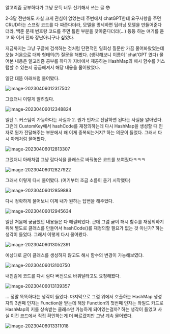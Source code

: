 알고리즘 공부하다가 그냥 문득 너무 신기해서 쓰는 글 😳

2-3달 전만해도 사실 크게 관심이 없었는데 주변에서 chatGPT한테 요구사항을 주면 CRUD하는 스프링 코드를 다 짜준다더라, 모델을 명세하면 딥러닝 모델을 만들어준다더라, 백준 문제 번호랑 코드를 주면 틀린 부분을 찾아준다더라(...) 등등 하는 얘기를 듣고 와 이거 진짜 장난아니구나 싶었다.

지금까지는 그냥 구글에 검색하는 것처럼 단편적인 일회성 질문만 가끔 물어봐왔었는데 오늘 처음으로 대화 형태의(?) 질문을 해봤다. (생각해보니 이름이 'chat'GPT 였다) 물어본 내용은 알고리즘 공부를 하다가 자바에서 제공하는 HashMap의 해시 함수를 커스텀할 수 있는지 궁금해져서 해당 내용을 물어봤었다.

일단 대뜸 아래처럼 물어봤다.

![image-20230406012317502](./images/image-20230406012317502.png)

그랬더니 이렇게 알려줬다.

![image-20230406012348824](./images/image-20230406012348824.png)

일단 1. 커스텀이 가능하다는 사실과 2. 뭔가 인자로 전달하면 된다는 사실을 알아냈다. 그런데 CustomKey에서 hashCode를 재정의하는데 다시 HashMap을 생성할 때 인자로 뭔가 전달해주는 부분에서 왜 이게 중복되는거지? 하는 의문이 들었다. 그래서 다시 아래처럼 물어봤다.

![image-20230406012813307](./images/image-20230406012813307.png)

그랬더니 아래처럼 그냥 람다식을 클래스로 바꿔놓은 코드를 보여줬다ㅋㅋㅋ

![image-20230406012827922](./images/image-20230406012827922.png)

그래서 이렇게 다시 물어봤다. (여기부터 조금 소름이 돋기 시작했다)

![image-20230406012859883](./images/image-20230406012859883.png)

다시 정확하게 물어보니 이제 내가 원하는 답변을 해주었다.

![image-20230406012945634](./images/image-20230406012945634.png)

일단 처음에 궁금했던 내용들은 다 해결되었다. 근데 그럼 굳이 해시 함수를 재정의하기 위해 별도로 클래스를 만들어서 hashCode()를 재정의할 필요가 없는 것 아닌가? 하는 생각이 들었다. 그래서 이렇게 다시 물어봤다.

![image-20230406013052391](./images/image-20230406013052391.png)

예상대로 굳이 클래스를 생성하지 않고도 해시 함수의 변경이 가능해보였댜.

![image-20230406013100750](./images/image-20230406013100750.png)

내친김에 코드를 다시 람다 버전으로 바꿔달라고도 요청해봤다.

![image-20230406013139357](./images/image-20230406013139357.png)

... 정말 똑똑하다는 생각이 들었다. 마지막으로 그럼 위에서 호출하는 HashMap 생성자의 3번째 인자는 Function을 받는데 해당 Function의 첫번째 인자는 와일드 카드로 HashMap의 키를 상속받는 클래스만 가능하게 되어있는걸까? 하는 생각이 들었고 사실 이건 코드에서 직접 확인하는게 더 빠르겠지만 그냥 계속 물어봤다.

![image-20230406013311018](./images/image-20230406013311018.png)